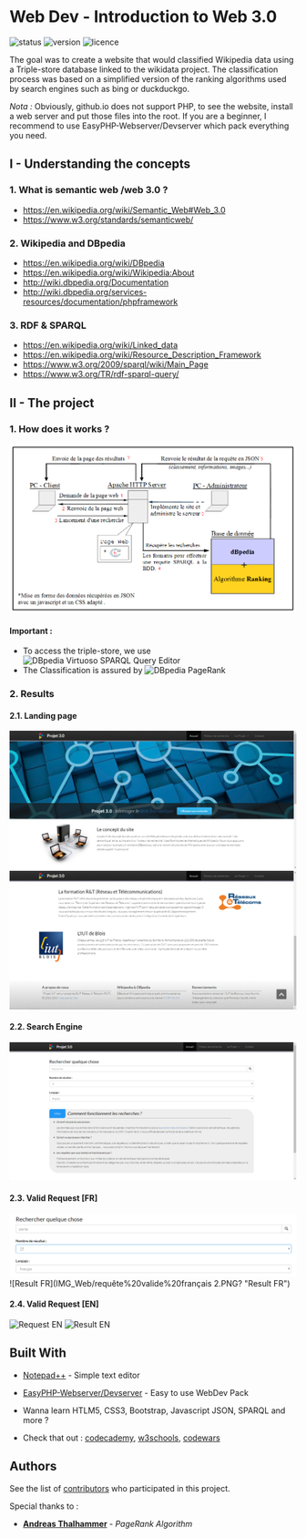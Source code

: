 # Web Dev - Introduction to Web 3.0

![status](https://badgen.net/badge/Status/on%20standby/grey) 
![version](https://badgen.net/badge/Version/~0.1/cyan)
![licence](https://badgen.net/badge/Licence/no_licence/blue)

The goal was to create a website that would classified Wikipedia data using a Triple-store database linked to the wikidata project. The classification process was based on a simplified version of the ranking algorithms used by search engines such as bing or duckduckgo.

*Nota :* Obviously, github.io does not support PHP, to see the website, install a web server and put those files into the root.
If you are a beginner, I recommend to use EasyPHP-Webserver/Devserver which pack everything you need.

## I - Understanding the concepts

### 1. What is semantic web /web 3.0 ?
- https://en.wikipedia.org/wiki/Semantic_Web#Web_3.0
- https://www.w3.org/standards/semanticweb/

### 2. Wikipedia and DBpedia
- https://en.wikipedia.org/wiki/DBpedia
- https://en.wikipedia.org/wiki/Wikipedia:About
- http://wiki.dbpedia.org/Documentation
- http://wiki.dbpedia.org/services-resources/documentation/phpframework

### 3. RDF & SPARQL
- https://en.wikipedia.org/wiki/Linked_data
- https://en.wikipedia.org/wiki/Resource_Description_Framework
- https://www.w3.org/2009/sparql/wiki/Main_Page
- https://www.w3.org/TR/rdf-sparql-query/

## II - The project

### 1. How does it works ?
![Project Architecture](IMG_Web/Architecture.png? "Project Architecture")

#### Important :
- To access the triple-store, we use ![DBpedia Virtuoso SPARQL Query Editor](http://dbpedia.org/sparql)
- The Classification is assured by ![DBpedia PageRank](http://people.aifb.kit.edu/ath/)

### 2. Results

#### 2.1. Landing page
![Landing page](IMG_Web/Accueil%201.PNG? "Landing page")
![Landing page 2](IMG_Web/Accueil%202.PNG? "Landing page 2")

#### 2.2. Search Engine
![Search Engine](IMG_Web/moteur%20de%20recherche.PNG? "Search Engine")

#### 2.3. Valid Request [FR]
![Request FR](IMG_Web/requête%20valide%20français.PNG? "Request FR")
![Result FR](IMG_Web/requête%20valide%20français 2.PNG? "Result FR")

#### 2.4. Valid Request [EN]
![Request EN](IMG_Web/requête%20valide%20anglais.PNG? "Request EN")
![Result EN](IMG_Web/requête%20valide%20anglais%202.PNG? "Result EN")

## Built With
* [Notepad++](https://notepad-plus-plus.org/) - Simple text editor
* [EasyPHP-Webserver/Devserver](https://www.easyphp.org/) - Easy to use WebDev Pack

* Wanna learn HTLM5, CSS3, Bootstrap, Javascript JSON, SPARQL and more ?
* Check that out : [codecademy](https://www.codecademy.com/), [w3schools](https://www.w3schools.com/html/), [codewars](https://www.codewars.com/)

## Authors

See the list of [contributors](https://github.com/GrayDevs/SemanticWeb/contributors) who participated in this project.

Special thanks to :
* **[Andreas Thalhammer](http://www.aifb.kit.edu/web/Andreas_Thalhammer/en)** - *PageRank Algorithm*
